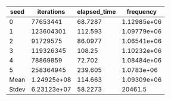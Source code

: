 | seed | iterations | elapsed_time | frequency | 
| ---- | ---- | ---- | ---- | 
|0|77653441|68.7287|1.12985e+06| 
|1|123604301|112.593|1.09779e+06| 
|2|91729575|86.0977|1.06541e+06| 
|3|119326345|108.25|1.10232e+06| 
|4|78869859|72.702|1.08484e+06| 
|5|258364945|239.605|1.0783e+06| 
|Mean|1.24925e+08|114.663|1.09309e+06| 
|Stdev|6.23123e+07|58.2273|20461.5| 
